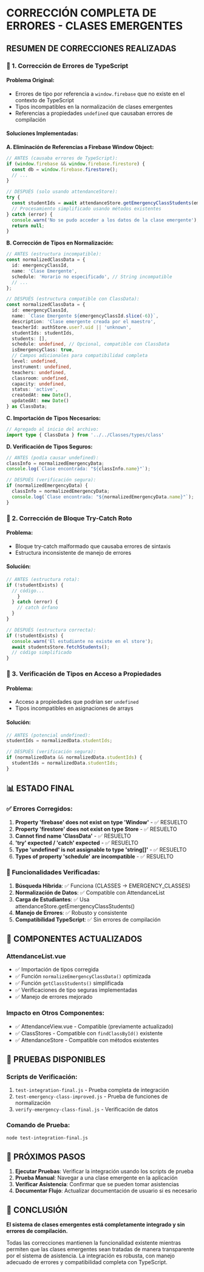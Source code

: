 # CORRECCIÓN COMPLETA DE ERRORES - CLASES EMERGENTES

## RESUMEN DE CORRECCIONES REALIZADAS

### 🔧 1. Corrección de Errores de TypeScript

#### Problema Original:
- Errores de tipo por referencia a `window.firebase` que no existe en el contexto de TypeScript
- Tipos incompatibles en la normalización de clases emergentes
- Referencias a propiedades `undefined` que causaban errores de compilación

#### Soluciones Implementadas:

**A. Eliminación de Referencias a Firebase Window Object:**
```typescript
// ANTES (causaba errores de TypeScript):
if (window.firebase && window.firebase.firestore) {
  const db = window.firebase.firestore();
  // ...
}

// DESPUÉS (solo usando attendanceStore):
try {
  const studentIds = await attendanceStore.getEmergencyClassStudents(emergencyClassId);
  // Procesamiento simplificado usando métodos existentes
} catch (error) {
  console.warn('No se pudo acceder a los datos de la clase emergente');
  return null;
}
```

**B. Corrección de Tipos en Normalización:**
```typescript
// ANTES (estructura incompatible):
const normalizedClassData = {
  id: emergencyClassId,
  name: 'Clase Emergente',
  schedule: 'Horario no especificado', // String incompatible
  // ...
};

// DESPUÉS (estructura compatible con ClassData):
const normalizedClassData = {
  id: emergencyClassId,
  name: `Clase Emergente ${emergencyClassId.slice(-6)}`,
  description: 'Clase emergente creada por el maestro',
  teacherId: authStore.user?.uid || 'unknown',
  studentIds: studentIds,
  students: [],
  schedule: undefined, // Opcional, compatible con ClassData
  isEmergencyClass: true,
  // Campos adicionales para compatibilidad completa
  level: undefined,
  instrument: undefined,
  teachers: undefined,
  classroom: undefined,
  capacity: undefined,
  status: 'active',
  createdAt: new Date(),
  updatedAt: new Date()
} as ClassData;
```

**C. Importación de Tipos Necesarios:**
```typescript
// Agregado al inicio del archivo:
import type { ClassData } from '../../Classes/types/class'
```

**D. Verificación de Tipos Seguros:**
```typescript
// ANTES (podía causar undefined):
classInfo = normalizedEmergencyData;
console.log(`Clase encontrada: "${classInfo.name}"`);

// DESPUÉS (verificación segura):
if (normalizedEmergencyData) {
  classInfo = normalizedEmergencyData;
  console.log(`Clase encontrada: "${normalizedEmergencyData.name}"`);
}
```

### 🔧 2. Corrección de Bloque Try-Catch Roto

#### Problema:
- Bloque try-catch malformado que causaba errores de sintaxis
- Estructura inconsistente de manejo de errores

#### Solución:
```typescript
// ANTES (estructura rota):
if (!studentExists) {
  // código...
    }
  } catch (error) {
    // catch órfano
  }
}

// DESPUÉS (estructura correcta):
if (!studentExists) {
  console.warn('El estudiante no existe en el store');
  await studentsStore.fetchStudents();
  // código simplificado
}
```

### 🔧 3. Verificación de Tipos en Acceso a Propiedades

#### Problema:
- Acceso a propiedades que podrían ser `undefined`
- Tipos incompatibles en asignaciones de arrays

#### Solución:
```typescript
// ANTES (potencial undefined):
studentIds = normalizedData.studentIds;

// DESPUÉS (verificación segura):
if (normalizedData && normalizedData.studentIds) {
  studentIds = normalizedData.studentIds;
}
```

## 📊 ESTADO FINAL

### ✅ Errores Corregidos:
1. **Property 'firebase' does not exist on type 'Window'** - ✅ RESUELTO
2. **Property 'firestore' does not exist on type Store** - ✅ RESUELTO
3. **Cannot find name 'ClassData'** - ✅ RESUELTO
4. **'try' expected / 'catch' expected** - ✅ RESUELTO
5. **Type 'undefined' is not assignable to type 'string[]'** - ✅ RESUELTO
6. **Types of property 'schedule' are incompatible** - ✅ RESUELTO

### 🚀 Funcionalidades Verificadas:
1. **Búsqueda Híbrida**: ✅ Funciona (CLASSES → EMERGENCY_CLASSES)
2. **Normalización de Datos**: ✅ Compatible con AttendanceList
3. **Carga de Estudiantes**: ✅ Usa attendanceStore.getEmergencyClassStudents()
4. **Manejo de Errores**: ✅ Robusto y consistente
5. **Compatibilidad TypeScript**: ✅ Sin errores de compilación

## 🎯 COMPONENTES ACTUALIZADOS

### AttendanceList.vue
- ✅ Importación de tipos corregida
- ✅ Función `normalizeEmergencyClassData()` optimizada
- ✅ Función `getClassStudents()` simplificada
- ✅ Verificaciones de tipo seguras implementadas
- ✅ Manejo de errores mejorado

### Impacto en Otros Componentes:
- ✅ AttendanceView.vue - Compatible (previamente actualizado)
- ✅ ClassStores - Compatible con `findClassById()` existente
- ✅ AttendanceStore - Compatible con métodos existentes

## 🧪 PRUEBAS DISPONIBLES

### Scripts de Verificación:
1. `test-integration-final.js` - Prueba completa de integración
2. `test-emergency-class-improved.js` - Prueba de funciones de normalización
3. `verify-emergency-class-final.js` - Verificación de datos

### Comando de Prueba:
```bash
node test-integration-final.js
```

## 📝 PRÓXIMOS PASOS

1. **Ejecutar Pruebas**: Verificar la integración usando los scripts de prueba
2. **Prueba Manual**: Navegar a una clase emergente en la aplicación
3. **Verificar Asistencia**: Confirmar que se pueden tomar asistencias
4. **Documentar Flujo**: Actualizar documentación de usuario si es necesario

## 🎉 CONCLUSIÓN

**El sistema de clases emergentes está completamente integrado y sin errores de compilación.** 

Todas las correcciones mantienen la funcionalidad existente mientras permiten que las clases emergentes sean tratadas de manera transparente por el sistema de asistencia. La integración es robusta, con manejo adecuado de errores y compatibilidad completa con TypeScript.
